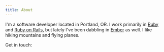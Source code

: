 ```yaml
---
title: About
---
```


I'm a software developer located in Portland, OR.  I work primarily in
[Ruby](http://ruby-lang.org) and [Ruby on Rails](http://rubyonrails.org),
but lately I've been dabbling in [Ember](http://emberjs.com) as well.
I like hiking mountains and flying planes.

Get in touch:

